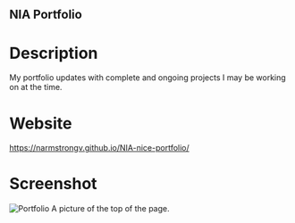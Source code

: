 ## NIA Portfolio

# Description
My portfolio updates with complete and ongoing projects I may be working on at the time.

# Website
https://narmstrongv.github.io/NIA-nice-portfolio/

# Screenshot
![Portfolio](https://user-images.githubusercontent.com/81185196/146279545-c58759df-4faf-40e0-83c4-e72ef4609317.png)
A picture of the top of the page.